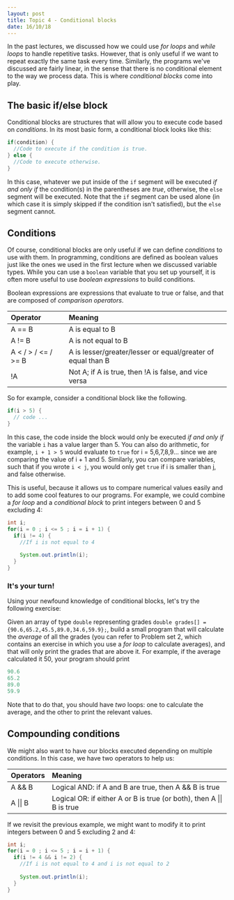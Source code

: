 ```yaml
---
layout: post
title: Topic 4 - Conditional blocks
date: 16/10/18
---
```


In the past lectures, we discussed how we could use _for loops_ and _while loops_ to handle repetitive tasks. However, that is only useful if we want to repeat exactly the same task every time. Similarly, the programs we've discussed are fairly linear, in the sense that there is no conditional element to the way we process data. This is where _conditional blocks_ come into play.

## The basic if/else block

Conditional blocks are structures that will allow you to execute code based on _conditions_. In its most basic form, a conditional block looks like this:

```java
if(condition) {
  //Code to execute if the condition is true.
} else {
  //Code to execute otherwise.
}
```

In this case, whatever we put inside of the `if` segment will be executed _if and only if_ the condition(s) in the parentheses are _true_, otherwise, the `else` segment will be executed. Note that the `if` segment can be used alone (in which case it is simply skipped if the condition isn't satisfied), but the `else` segment cannot.

## Conditions

Of course, conditional blocks are only useful if we can define _conditions_ to use with them. In programming, conditions are defined as boolean values just like the ones we used in the first lecture when we discussed variable types. While you can use a `boolean` variable that you set up yourself, it is often more useful to use _boolean expressions_ to build conditions.

Boolean expressions are expressions that evaluate to true or false, and that are composed of _comparison operators_.

|Operator|Meaning|
|:---|:---|
|A == B| A is equal to B|
|A != B| A is not equal to B|
|A < / > / <= / >= B | A is lesser/greater/lesser or equal/greater of equal than B|
|!A| Not A; if A is true, then !A is false, and vice versa|

So for example, consider a conditional block like the following.

```java
if(i > 5) {
  // code ...
}
```
In this case, the code inside the block would only be executed _if and only if_ the variable `i` has a value larger than 5. You can also do arithmetic, for example, `i + 1 > 5` would evaluate to `true` for i = 5,6,7,8,9... since we are comparing the value of i + 1 and 5. Similarly, you can compare variables, such that if you wrote `i < j`, you would only get `true` if i is smaller than j, and false otherwise.

This is useful, because it allows us to compare numerical values easily and to add some cool features to our programs. For example, we could combine a _for loop_ and a _conditional block_ to print integers between 0 and 5 excluding 4:

```java
int i;
for(i = 0 ; i <= 5 ; i = i + 1) {
  if(i != 4) {
    //If i is not equal to 4
    
    System.out.println(i);
  }
} 
```

### It's your turn!

Using your newfound knowledge of conditional blocks, let's try the following exercise:

Given an array of type `double` representing grades `double grades[] = {90.6,65.2,45.5,89.0,34.6,59.9};`, build a small program that will calculate the _average_ of all the grades (you can refer to Problem set 2, which contains an exercise in which you use a _for loop_ to calculate averages), and that will only print the grades that are above it. For example, if the average calculated it 50, your program should print

```java
90.6
65.2
89.0
59.9
```

Note that to do that, you should have _two_ loops: one to calculate the average, and the other to print the relevant values.

## Compounding conditions

We might also want to have our blocks executed depending on multiple conditions. In this case, we have two operators to help us:

|Operators|Meaning|
|:---|:---|
|A && B| Logical AND: if A and B are true, then A && B is true|
|A \|\| B| Logical OR: if either A or B is true (or both), then A \|\| B is true|

If we revisit the previous example, we might want to modify it to print integers between 0 and 5 excluding 2 and 4:

```java
int i;
for(i = 0 ; i <= 5 ; i = i + 1) {
  if(i != 4 && i != 2) {
    //If i is not equal to 4 and i is not equal to 2
    
    System.out.println(i);
  }
} 
```


  
